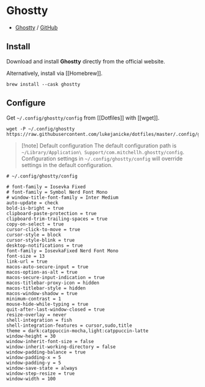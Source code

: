 # Ghostty

- [Ghostty](https://ghostty.org) / [GitHub](https://github.com/ghostty-org/ghostty)

## Install

Download and install **Ghostty** directly from the official website.

Alternatively, install via [[Homebrew]].

```shell
brew install --cask ghostty
```

## Configure

Get `~/.config/ghostty/config` from [[Dotfiles]] with [[wget]].

```shell
wget -P ~/.config/ghostty https://raw.githubusercontent.com/lukejanicke/dotfiles/master/.config/ghostty/config
```

> [!note] Default configuration
> The default configuration path is `~/Library/Application\ Support/com.mitchellh.ghostty/config`. Configuration settings in `~/.config/ghostty/config` will override settings in the default configuration.

```config
# ~/.config/ghostty/config

# font-family = Iosevka Fixed
# font-family = Symbol Nerd Font Mono
# window-title-font-family = Inter Medium
auto-update = check
bold-is-bright = true
clipboard-paste-protection = true
clipboard-trim-trailing-spaces = true
copy-on-select = true
cursor-click-to-move = true
cursor-style = block
cursor-style-blink = true
desktop-notifications = true
font-family = IosevkaFixed Nerd Font Mono
font-size = 13
link-url = true
macos-auto-secure-input = true
macos-option-as-alt = true
macos-secure-input-indication = true
macos-titlebar-proxy-icon = hidden
macos-titlebar-style = hidden
macos-window-shadow = true
minimum-contrast = 1
mouse-hide-while-typing = true
quit-after-last-window-closed = true
resize-overlay = never
shell-integration = fish
shell-integration-features = cursor,sudo,title
theme = dark:catppuccin-mocha,light:catppuccin-latte
window-height = 30
window-inherit-font-size = false
window-inherit-working-directory = false
window-padding-balance = true
window-padding-x = 5
window-padding-y = 5
window-save-state = always
window-step-resize = true
window-width = 100
```